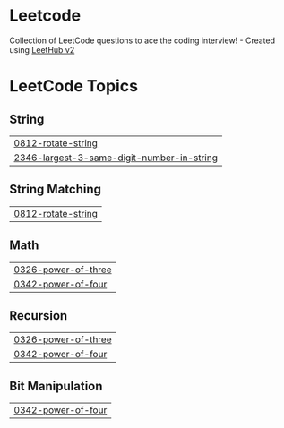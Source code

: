 # Leetcode
Collection of LeetCode questions to ace the coding interview! - Created using [LeetHub v2](https://github.com/arunbhardwaj/LeetHub-2.0)

<!---LeetCode Topics Start-->
# LeetCode Topics
## String
|  |
| ------- |
| [0812-rotate-string](https://github.com/Prashantkumar210/Leetcode/tree/master/0812-rotate-string) |
| [2346-largest-3-same-digit-number-in-string](https://github.com/Prashantkumar210/Leetcode/tree/master/2346-largest-3-same-digit-number-in-string) |
## String Matching
|  |
| ------- |
| [0812-rotate-string](https://github.com/Prashantkumar210/Leetcode/tree/master/0812-rotate-string) |
## Math
|  |
| ------- |
| [0326-power-of-three](https://github.com/Prashantkumar210/Leetcode/tree/master/0326-power-of-three) |
| [0342-power-of-four](https://github.com/Prashantkumar210/Leetcode/tree/master/0342-power-of-four) |
## Recursion
|  |
| ------- |
| [0326-power-of-three](https://github.com/Prashantkumar210/Leetcode/tree/master/0326-power-of-three) |
| [0342-power-of-four](https://github.com/Prashantkumar210/Leetcode/tree/master/0342-power-of-four) |
## Bit Manipulation
|  |
| ------- |
| [0342-power-of-four](https://github.com/Prashantkumar210/Leetcode/tree/master/0342-power-of-four) |
<!---LeetCode Topics End-->